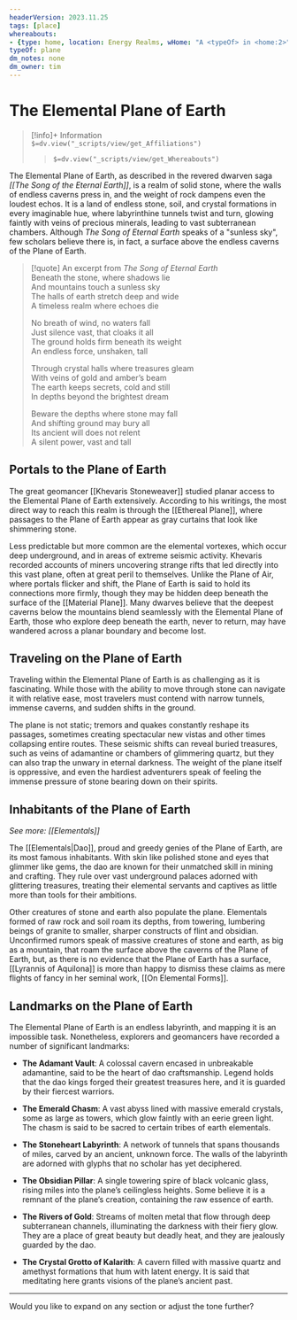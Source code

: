 ```yaml
---
headerVersion: 2023.11.25
tags: [place]
whereabouts: 
- {type: home, location: Energy Realms, wHome: "A <typeOf> in <home:2>"}
typeOf: plane
dm_notes: none
dm_owner: tim
---
```

# The Elemental Plane of Earth
>[!info]+ Information  
> `$=dv.view("_scripts/view/get_Affiliations")`  
>> `$=dv.view("_scripts/view/get_Whereabouts")`

The Elemental Plane of Earth, as described in the revered dwarven saga _[[The Song of the Eternal Earth]]_, is a realm of solid stone, where the walls of endless caverns press in, and the weight of rock dampens even the loudest echos. It is a land of endless stone, soil, and crystal formations in every imaginable hue, where labyrinthine tunnels twist and turn, glowing faintly with veins of precious minerals, leading to vast subterranean chambers. Although _The Song of Eternal Earth_ speaks of a "sunless sky", few scholars believe there is, in fact, a surface above the endless caverns of the Plane of Earth. 

> [!quote] An excerpt from _The Song of Eternal Earth_  
> Beneath the stone, where shadows lie  
> And mountains touch a sunless sky  
> The halls of earth stretch deep and wide  
> A timeless realm where echoes die  
> 
> No breath of wind, no waters fall  
> Just silence vast, that cloaks it all   
> The ground holds firm beneath its weight   
> An endless force, unshaken, tall 
>
> Through crystal halls where treasures gleam  
> With veins of gold and amber’s beam   
> The earth keeps secrets, cold and still   
> In depths beyond the brightest dream 
>
> Beware the depths where stone may fall    
> And shifting ground may bury all  
> Its ancient will does not relent    
> A silent power, vast and tall 

## Portals to the Plane of Earth

The great geomancer [[Khevaris Stoneweaver]] studied planar access to the Elemental Plane of Earth extensively. According to his writings, the most direct way to reach this realm is through the [[Ethereal Plane]], where passages to the Plane of Earth appear as gray curtains that look like shimmering stone.

Less predictable but more common are the elemental vortexes, which occur deep underground, and in areas of extreme seismic activity. Khevaris recorded accounts of miners uncovering strange rifts that led directly into this vast plane, often at great peril to themselves. Unlike the Plane of Air, where portals flicker and shift, the Plane of Earth is said to hold its connections more firmly, though they may be hidden deep beneath the surface of the [[Material Plane]]. Many dwarves believe that the deepest caverns below the mountains blend seamlessly with the Elemental Plane of Earth, those who explore deep beneath the earth, never to return, may have wandered across a planar boundary and become lost.
## Traveling on the Plane of Earth

Traveling within the Elemental Plane of Earth is as challenging as it is fascinating. While those with the ability to move through stone can navigate it with relative ease, most travelers must contend with narrow tunnels, immense caverns, and sudden shifts in the ground. 

The plane is not static; tremors and quakes constantly reshape its passages, sometimes creating spectacular new vistas and other times collapsing entire routes. These seismic shifts can reveal buried treasures, such as veins of adamantine or chambers of glimmering quartz, but they can also trap the unwary in eternal darkness. The weight of the plane itself is oppressive, and even the hardiest adventurers speak of feeling the immense pressure of stone bearing down on their spirits.

## Inhabitants of the Plane of Earth

_See more: [[Elementals]]_

The [[Elementals|Dao]], proud and greedy genies of the Plane of Earth, are its most famous inhabitants. With skin like polished stone and eyes that glimmer like gems, the dao are known for their unmatched skill in mining and crafting. They rule over vast underground palaces adorned with glittering treasures, treating their elemental servants and captives as little more than tools for their ambitions.

Other creatures of stone and earth also populate the plane. Elementals formed of raw rock and soil roam its depths, from towering, lumbering beings of granite to smaller, sharper constructs of flint and obsidian. Unconfirmed rumors speak of massive creatures of stone and earth, as big as a mountain, that roam the surface above the caverns of the Plane of Earth, but, as there is no evidence that the Plane of Earth has a surface, [[Lyrannis of Aquilona]] is more than happy to dismiss these claims as mere flights of fancy in her seminal work, [[On Elemental Forms]].

## Landmarks on the Plane of Earth

The Elemental Plane of Earth is an endless labyrinth, and mapping it is an impossible task. Nonetheless, explorers and geomancers have recorded a number of significant landmarks:

- **The Adamant Vault**: A colossal cavern encased in unbreakable adamantine, said to be the heart of dao craftsmanship. Legend holds that the dao kings forged their greatest treasures here, and it is guarded by their fiercest warriors.
    
- **The Emerald Chasm**: A vast abyss lined with massive emerald crystals, some as large as towers, which glow faintly with an eerie green light. The chasm is said to be sacred to certain tribes of earth elementals.
    
- **The Stoneheart Labyrinth**: A network of tunnels that spans thousands of miles, carved by an ancient, unknown force. The walls of the labyrinth are adorned with glyphs that no scholar has yet deciphered.
    
- **The Obsidian Pillar**: A single towering spire of black volcanic glass, rising miles into the plane’s ceilingless heights. Some believe it is a remnant of the plane’s creation, containing the raw essence of earth.
    
- **The Rivers of Gold**: Streams of molten metal that flow through deep subterranean channels, illuminating the darkness with their fiery glow. They are a place of great beauty but deadly heat, and they are jealously guarded by the dao.
    
- **The Crystal Grotto of Kalarith**: A cavern filled with massive quartz and amethyst formations that hum with latent energy. It is said that meditating here grants visions of the plane’s ancient past.
    

---

Would you like to expand on any section or adjust the tone further?